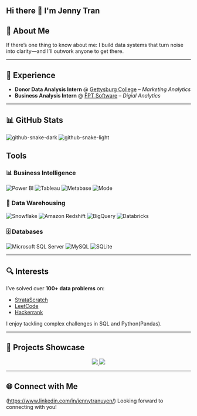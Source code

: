 ## Hi there 👋 I'm Jenny Tran

<!--
**jennytran874-gif/jennytran874-gif** is a ✨ _special_ ✨ repository because its `README.md` (this file) appears on your GitHub profile.

Here are some ideas to get you started:

- 🔭 I’m currently working on ...
- 🌱 I’m currently learning ...
- 👯 I’m looking to collaborate on ...
- 🤔 I’m looking for help with ...
- 💬 Ask me about ...
- 📫 How to reach me: ...
- 😄 Pronouns: ...
- ⚡ Fun fact: ...
-->

## 🧠 About Me

If there’s one thing to know about me: I build data systems that turn noise into clarity—and I’ll outwork anyone to get there.

---

## 💼 Experience

- **Donor Data Analysis Intern** @ [Gettysburg College](https://gettysburgcollege.com/) – *Marketing Analytics*
- **Business Analysis Intern** @ [FPT Software](https://fptsoftware.com/) – *Digial Analytics*

---
## 📊 GitHub Stats
<!-- Snake (shows correct variant for GitHub theme) -->
![github-snake-dark](https://raw.githubusercontent.com/jennytran874-gif/jennytran874-gif/output/github-contribution-grid-snake-dark.svg#gh-dark-mode-only)
![github-snake-light](https://raw.githubusercontent.com/jennytran874-gif/jennytran874-gif/output/github-contribution-grid-snake.svg#gh-light-mode-only)


## Tools
### 📊 Business Intelligence  

![Power BI](https://img.shields.io/badge/power_bi-F2C811?style=for-the-badge&logo=powerbi&logoColor=black) ![Tableau](https://img.shields.io/badge/Tableau-E97627?style=for-the-badge&logo=tableau&logoColor=white) ![Metabase](https://img.shields.io/badge/Metabase-509EE3?style=for-the-badge&logo=metabase&logoColor=white) ![Mode](https://img.shields.io/badge/Mode-1A1A1A?style=for-the-badge&logo=mode&logoColor=white)

### 🧱 Data Warehousing  

![Snowflake](https://img.shields.io/badge/snowflake-%2300E5FF?style=for-the-badge&logo=snowflake&logoColor=white) ![Amazon Redshift](https://img.shields.io/badge/Redshift-8C4FFF?style=for-the-badge&logo=amazon-aws&logoColor=white) ![BigQuery](https://img.shields.io/badge/BigQuery-4285F4?style=for-the-badge&logo=googlecloud&logoColor=white) ![Databricks](https://img.shields.io/badge/Databricks-FF3621?style=for-the-badge&logo=databricks&logoColor=white)

### 🗄️ Databases  

![Microsoft SQL Server](https://img.shields.io/badge/Microsoft%20SQL%20Server-CC2927?style=for-the-badge&logo=microsoft%20sql%20server&logoColor=white) ![MySQL](https://img.shields.io/badge/MySQL-4479A1?style=for-the-badge&logo=mysql&logoColor=white) ![SQLite](https://img.shields.io/badge/SQLite-07405E?style=for-the-badge&logo=sqlite&logoColor=white)


---

## 🔍 Interests

I’ve solved over **100+ data problems** on:

- [StrataScratch](https://)
- [LeetCode](https://leetcode.com/)
- [Hackerrank](https://www.hackerrank.com/profile/)

I enjoy tackling complex challenges in SQL and Python(Pandas).

---

## 🚀 Projects Showcase  

<p align="center">
  <a href="https://github.com/jennytran874-gif/united_airlines_reviews_analysis"> 
    <img src="https://github-readme-stats.vercel.app/api/pin/?username=jennytran874-gif&repo=united_airlines_reviews_analysis" />
  </a>
  <a href="https://github.com/jennytran874-gif/ecommerce_shopnow_sales_analysis">
    <img src="https://github-readme-stats.vercel.app/api/pin/?username=jennytran874-gif&repo=ecommerce_shopnow_sales_analysis" />
  </a>
</p>


---

## 🌐 Connect with Me

(https://www.linkedin.com/in/jennytranuyen/)
Looking forward to connecting with you!
